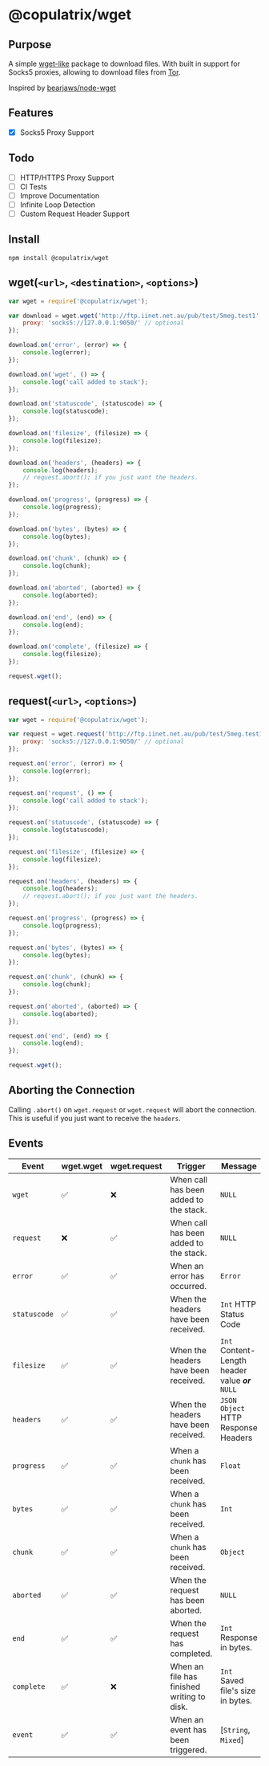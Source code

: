 # @copulatrix/wget

## Purpose
A simple [wget-like](https://www.gnu.org/software/wget/) package to download files.
With built in support for Socks5 proxies, allowing to download files from [Tor](https://www.torproject.org/).

Inspired by [bearjaws/node-wget](https://github.com/bearjaws/node-wget)

## Features
- [X] Socks5 Proxy Support

## Todo
- [ ] HTTP/HTTPS Proxy Support
- [ ] CI Tests
- [ ] Improve Documentation
- [ ] Infinite Loop Detection
- [ ] Custom Request Header Support

## Install
`npm install @copulatrix/wget`

## wget(`<url>`, `<destination>`, `<options>`)
```js
var wget = require('@copulatrix/wget');

var download = wget.wget('http://ftp.iinet.net.au/pub/test/5meg.test1', '5meg.test', {
    proxy: 'socks5://127.0.0.1:9050/' // optional
});

download.on('error', (error) => {
    console.log(error);
});

download.on('wget', () => {
    console.log('call added to stack');
});

download.on('statuscode', (statuscode) => {
    console.log(statuscode);
});

download.on('filesize', (filesize) => {
    console.log(filesize);
});

download.on('headers', (headers) => {
    console.log(headers);
    // request.abort(); if you just want the headers.
});

download.on('progress', (progress) => {
    console.log(progress);
});

download.on('bytes', (bytes) => {
    console.log(bytes);
});

download.on('chunk', (chunk) => {
    console.log(chunk);
});

download.on('aborted', (aborted) => {
    console.log(aborted);
});

download.on('end', (end) => {
    console.log(end);
});

download.on('complete', (filesize) => {
    console.log(filesize);
});

request.wget();
```


## request(`<url>`, `<options>`)
```js
var wget = require('@copulatrix/wget');

var request = wget.request('http://ftp.iinet.net.au/pub/test/5meg.test1', {
    proxy: 'socks5://127.0.0.1:9050/' // optional
});

request.on('error', (error) => {
    console.log(error);
});

request.on('request', () => {
    console.log('call added to stack');
});

request.on('statuscode', (statuscode) => {
    console.log(statuscode);
});

request.on('filesize', (filesize) => {
    console.log(filesize);
});

request.on('headers', (headers) => {
    console.log(headers);
    // request.abort(); if you just want the headers.
});

request.on('progress', (progress) => {
    console.log(progress);
});

request.on('bytes', (bytes) => {
    console.log(bytes);
});

request.on('chunk', (chunk) => {
    console.log(chunk);
});

request.on('aborted', (aborted) => {
    console.log(aborted);
});

request.on('end', (end) => {
    console.log(end);
});

request.wget();
```

## Aborting the Connection
Calling `.abort()` on `wget.request` or `wget.request` will abort the connection.<br>
This is useful if you just want to receive the `headers`.

## Events
|Event|wget.wget|wget.request|Trigger|Message|
|-|-|-|-|-|
|`wget`|✅|❌|When call has been added to the stack.|`NULL`|
|`request`|❌|✅|When call has been added to the stack.|`NULL`|
|`error`|✅|✅|When an error has occurred.|`Error`|
|`statuscode`|✅|✅|When the headers have been received.|`Int` HTTP Status Code|
|`filesize`|✅|✅|When the headers have been received.|`Int` Content-Length header value ***or*** `NULL`|
|`headers`|✅|✅|When the headers have been received.|`JSON Object` HTTP Response Headers|
|`progress`|✅|✅|When a `chunk` has been received.|`Float`|
|`bytes`|✅|✅|When a `chunk` has been received.|`Int`|
|`chunk`|✅|✅|When a `chunk` has been received.|`Object`|
|`aborted`|✅|✅|When the request has been aborted.|`NULL`|
|`end`|✅|✅|When the request has completed.|`Int` Response in bytes.|
|`complete`|✅|❌|When an file has finished writing to disk.|`Int` Saved file's size in bytes.|
|`event`|✅|✅|When an event has been triggered.|[`String`, `Mixed`]|